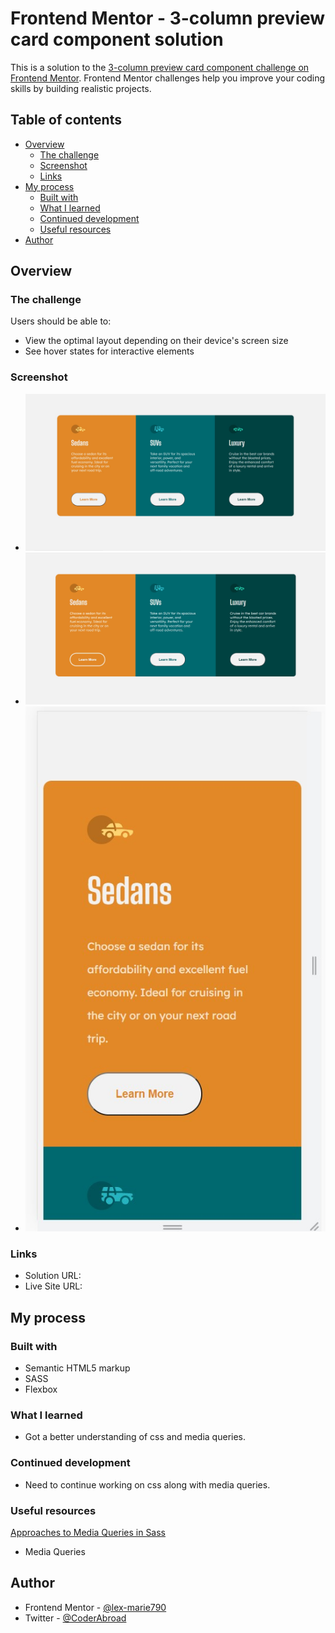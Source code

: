 # Frontend Mentor - 3-column preview card component solution

This is a solution to the [3-column preview card component challenge on Frontend Mentor](https://www.frontendmentor.io/challenges/3column-preview-card-component-pH92eAR2-). Frontend Mentor challenges help you improve your coding skills by building realistic projects. 

## Table of contents

- [Overview](#overview)
  - [The challenge](#the-challenge)
  - [Screenshot](#screenshot)
  - [Links](#links)
- [My process](#my-process)
  - [Built with](#built-with)
  - [What I learned](#what-i-learned)
  - [Continued development](#continued-development)
  - [Useful resources](#useful-resources)
- [Author](#author)

## Overview

### The challenge

Users should be able to:

- View the optimal layout depending on their device's screen size
- See hover states for interactive elements

### Screenshot

- ![Desktop](/design/Completed-desktop.jpg)
- ![Desktop-Active](/design/Completed-active.jpg)
- ![Mobile](/design/completed-mobile1.jpg)

### Links

- Solution URL: [](https://github.com/lex-marie790/3-column-preview-card-component)
- Live Site URL: [](https://3-column-preview-card-component-ashy.vercel.app/)

## My process

### Built with

- Semantic HTML5 markup
- SASS
- Flexbox


### What I learned

- Got a better understanding of css and media queries.

### Continued development

- Need to continue working on css along with media queries.

### Useful resources

[Approaches to Media Queries in Sass](https://css-tricks.com/approaches-media-queries-sass/) 

- Media Queries 



## Author

- Frontend Mentor - [@lex-marie790](https://www.frontendmentor.io/profile/lex-marie790)
- Twitter - [@CoderAbroad](https://twitter.com/CoderAbroad)

